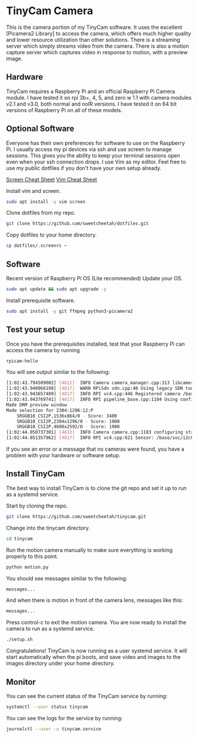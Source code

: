 # TinyCam Camera
This is the camera portion of my TinyCam software. It uses the excellent [Picamera2 Library] to access the camera, which offers much higher quality and lower resource utilization than other solutions. There is a streaming server which simply streams video from the camera. There is also a motion capture server which captures video in response to motion, with a preview image.

## Hardware
TinyCam requires a Raspberry Pi and an official Raspberry Pi Camera module. I have tested it on rpi 3b+, 4, 5, and zero w 1.1 with camera modules v2.1 and v3.0, both normal and noIR versions. I have tested it on 64 bit versions of Raspberry Pi on all of these models.

## Optional Software
Everyone has their own preferences for software to use on the Raspberry Pi. I usually access my pi devices via ssh and use screen to manage sessions. This gives you the ability to keep your terminal sessions open even when your ssh connection drops. I use Vim as my editor. Feel free to use my public dotfiles if you don't have your own setup already.

[Screen Cheat Sheet](https://devhints.io/screen)
[Vim Cheat Sheet](http://vimsheet.com/)

Install vim and screen.
```sh
sudo apt install -y vim screen
```

Clone dotfiles from my repo.
```sh
git clone https://github.com/sweetcheetah/dotfiles.git
```

Copy dotfiles to your home directory.
```sh
cp dotfiles/.screenrc ~
```

## Software
Recent version of Raspberry Pi OS (Lite recommended)
Update your OS.
```sh
sudo apt update && sudo apt upgrade -y
```

Install prerequisite software.
```sh
sudo apt install -y git ffmpeg python3-picamera2
```

## Test your setup
Once you have the prerequisites installed, test that your Raspberry Pi can access the camera by running
```sh
rpicam-hello
```

You will see output similar to the following:

```sh
[1:02:43.794509002] [4812]  INFO Camera camera_manager.cpp:313 libcamera v0.3.0+65-6ddd79b5
[1:02:43.940066198] [4817]  WARN RPiSdn sdn.cpp:40 Using legacy SDN tuning - please consider moving SDN inside rpi.denoise
[1:02:43.943657409] [4817]  INFO RPI vc4.cpp:446 Registered camera /base/soc/i2c0mux/i2c@1/imx708@1a to Unicam device /dev/media1 and ISP device /dev/media2
[1:02:43.943769741] [4817]  INFO RPI pipeline_base.cpp:1104 Using configuration file '/usr/share/libcamera/pipeline/rpi/vc4/rpi_apps.yaml'
Made DRM preview window
Mode selection for 2304:1296:12:P
    SRGGB10_CSI2P,1536x864/0 - Score: 3400
    SRGGB10_CSI2P,2304x1296/0 - Score: 1000
    SRGGB10_CSI2P,4608x2592/0 - Score: 1900
[1:02:44.050737301] [4812]  INFO Camera camera.cpp:1183 configuring streams: (0) 2304x1296-YUV420 (1) 2304x1296-SBGGR10_CSI2P
[1:02:44.051357962] [4817]  INFO RPI vc4.cpp:621 Sensor: /base/soc/i2c0mux/i2c@1/imx708@1a - Selected sensor format: 2304x1296-SBGGR10_1X10 - Selected unicam format: 2304x1296-pBAA
```

If you see an error or a message that no cameras were found, you have a problem with your hardware or software setup.

## Install TinyCam
The best way to install TinyCam is to clone the git repo and set it up to run as a systemd service.

Start by cloning the repo.
```sh
git clone https://github.com/sweetcheetah/tinycam.git
```

Change into the tinycam directory.
```sh
cd tinycam
```

Run the motion camera manually to make sure everything is working properly to this point.
```sh
python motion.py
```

You should see messages similar to the following:
```sh
messages...
```

And when there is motion in front of the camera lens, messages like this:
```sh
messages...
```

Press control-c to exit the motion camera. You are now ready to install the camera to run as a systemd service.

```sh
./setup.sh
```

Congratulations! TinyCam is now running as a user systemd service. It will start automatically when the pi boots, and save video and images to the images directory under your home directory.

## Monitor
You can see the current status of the TinyCam service by running:
```sh
systemctl --user status tinycam
```

You can see the logs for the service by running:
```sh
journalctl --user -u tinycam.service
```